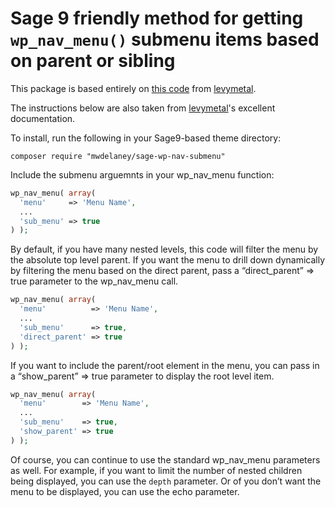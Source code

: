 # Sage 9 friendly method for getting `wp_nav_menu()` submenu items based on parent or sibling

This package is based entirely on [this code](https://christianvarga.com/how-to-get-submenu-items-from-a-wordpress-menu-based-on-parent-or-sibling/) from [levymetal](https://github.com/levymetal).

The instructions below are also taken from [levymetal](https://github.com/levymetal)'s excellent documentation.

To install, run the following in your Sage9-based theme directory:

```
composer require "mwdelaney/sage-wp-nav-submenu"
```

Include the submenu arguemnts in your wp_nav_menu function:

```php
wp_nav_menu( array(
  'menu'     => 'Menu Name',
  ...
  'sub_menu' => true
) );
```

By default, if you have many nested levels, this code will filter the menu by the absolute top level parent. If you want the menu to drill down dynamically by filtering the menu based on the direct parent, pass a “direct_parent” => true parameter to the wp_nav_menu call.

```php
wp_nav_menu( array(
  'menu'          => 'Menu Name',
  ...
  'sub_menu'      => true,
  'direct_parent' => true
) );
```

If you want to include the parent/root element in the menu, you can pass in a “show_parent” => true parameter to display the root level item.

```php
wp_nav_menu( array(
  'menu'        => 'Menu Name',
  ...
  'sub_menu'    => true,
  'show_parent' => true
) );
```

Of course, you can continue to use the standard wp_nav_menu parameters as well. For example, if you want to limit the number of nested children being displayed, you can use the `depth` parameter. Or of you don’t want the menu to be displayed, you can use the echo parameter.
